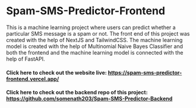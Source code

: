 # Spam-SMS-Predictor-Frontend

This is a machine learning project where users can predict whether a particular SMS message is a spam or not. The front end of this project was created with the help of NextJS and TailwindCSS. The machine learning model is created with the help of Multinomial Naive Bayes Classifier and both the frontend and the machine learning model is connected with the help of FastAPI.

#### Click here to check out the website live: https://spam-sms-predictor-frontend.vercel.app/

#### Click here to check out the backend repo of this project: https://github.com/somenath203/Spam-SMS-Predictor-Backend
